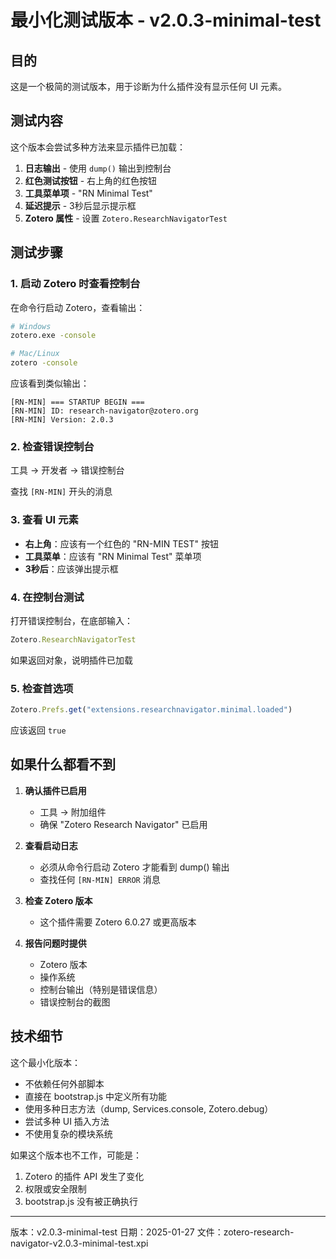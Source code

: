 # 最小化测试版本 - v2.0.3-minimal-test

## 目的
这是一个极简的测试版本，用于诊断为什么插件没有显示任何 UI 元素。

## 测试内容

这个版本会尝试多种方法来显示插件已加载：

1. **日志输出** - 使用 `dump()` 输出到控制台
2. **红色测试按钮** - 右上角的红色按钮
3. **工具菜单项** - "RN Minimal Test"
4. **延迟提示** - 3秒后显示提示框
5. **Zotero 属性** - 设置 `Zotero.ResearchNavigatorTest`

## 测试步骤

### 1. 启动 Zotero 时查看控制台
在命令行启动 Zotero，查看输出：
```bash
# Windows
zotero.exe -console

# Mac/Linux  
zotero -console
```

应该看到类似输出：
```
[RN-MIN] === STARTUP BEGIN ===
[RN-MIN] ID: research-navigator@zotero.org
[RN-MIN] Version: 2.0.3
```

### 2. 检查错误控制台
工具 → 开发者 → 错误控制台

查找 `[RN-MIN]` 开头的消息

### 3. 查看 UI 元素
- **右上角**：应该有一个红色的 "RN-MIN TEST" 按钮
- **工具菜单**：应该有 "RN Minimal Test" 菜单项
- **3秒后**：应该弹出提示框

### 4. 在控制台测试
打开错误控制台，在底部输入：
```javascript
Zotero.ResearchNavigatorTest
```
如果返回对象，说明插件已加载

### 5. 检查首选项
```javascript
Zotero.Prefs.get("extensions.researchnavigator.minimal.loaded")
```
应该返回 `true`

## 如果什么都看不到

1. **确认插件已启用**
   - 工具 → 附加组件
   - 确保 "Zotero Research Navigator" 已启用

2. **查看启动日志**
   - 必须从命令行启动 Zotero 才能看到 dump() 输出
   - 查找任何 `[RN-MIN] ERROR` 消息

3. **检查 Zotero 版本**
   - 这个插件需要 Zotero 6.0.27 或更高版本

4. **报告问题时提供**
   - Zotero 版本
   - 操作系统
   - 控制台输出（特别是错误信息）
   - 错误控制台的截图

## 技术细节

这个最小化版本：
- 不依赖任何外部脚本
- 直接在 bootstrap.js 中定义所有功能
- 使用多种日志方法（dump, Services.console, Zotero.debug）
- 尝试多种 UI 插入方法
- 不使用复杂的模块系统

如果这个版本也不工作，可能是：
1. Zotero 的插件 API 发生了变化
2. 权限或安全限制
3. bootstrap.js 没有被正确执行

---
版本：v2.0.3-minimal-test
日期：2025-01-27
文件：zotero-research-navigator-v2.0.3-minimal-test.xpi